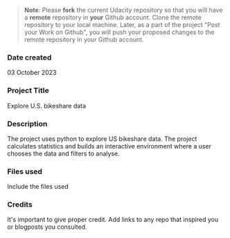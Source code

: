>**Note**: Please **fork** the current Udacity repository so that you will have a **remote** repository in **your** Github account. Clone the remote repository to your local machine. Later, as a part of the project "Post your Work on Github", you will push your proposed changes to the remote repository in your Github account.

### Date created
03 October 2023

### Project Title
Explore U.S. bikeshare data

### Description
The project uses python to explore US bikeshare data. The project calculates statistics and builds an interactive environment where a user chooses the data and filters to analyse.

### Files used
Include the files used

### Credits
It's important to give proper credit. Add links to any repo that inspired you or blogposts you consulted.

